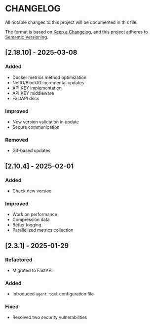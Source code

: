 # CHANGELOG

All notable changes to this project will be documented in this file.

The format is based on [Keep a Changelog](https://keepachangelog.com/en/1.1.0/),
and this project adheres to [Semantic Versioning](https://semver.org/spec/v2.0.0.html).

## [2.18.10] - 2025-03-08

### Added

- Docker metrics method optimization
- NetIO/BlockIO incremental updates
- API KEY implementation
- API KEY middleware
- FastAPI docs

### Improved

- New version validation in update
- Secure communication

### Removed

- Git-based updates

## [2.10.4] - 2025-02-01

### Added

- Check new version

### Improved

- Work on performance
- Compression data
- Better logging
- Parallelized metrics collection

## [2.3.1] - 2025-01-29

### Refactored

- Migrated to FastAPI

### Added

- Introduced `agent.toml` configuration file

### Fixed

- Resolved two security vulnerabilities
